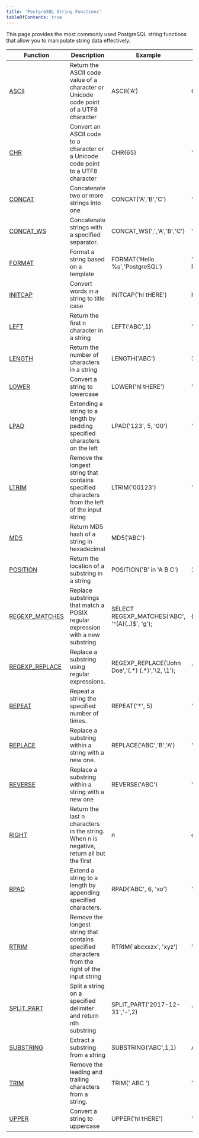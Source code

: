 ```yaml
---
title: 'PostgreSQL String Functions'
tableOfContents: true
---
```


This page provides the most commonly used PostgreSQL string functions that allow you to manipulate string data effectively.  


| Function                                                                                                    | Description                                                                                     | Example                                              | Result             |
| ----------------------------------------------------------------------------------------------------------- | ----------------------------------------------------------------------------------------------- | ---------------------------------------------------- | ------------------ |
| [ASCII](https://www.postgresqltutorial.com/postgresql-string-functions/postgresql-ascii/)                   | Return the ASCII code value of a character or Unicode code point of a UTF8 character            | ASCII('A')                                           | 65                 |
| [CHR](https://www.postgresqltutorial.com/postgresql-string-functions/postgresql-chr/)                       | Convert an ASCII code to a character or a Unicode code point to a UTF8 character                | CHR(65)                                              | 'A'                |
| [CONCAT](https://www.postgresqltutorial.com/postgresql-string-functions/postgresql-concat-function/)        | Concatenate two or more strings into one                                                        | CONCAT('A','B','C')                                  | 'ABC'              |
| [CONCAT_WS](https://www.postgresqltutorial.com/postgresql-string-functions/postgresql-concat_ws/)           | Concatenate strings with a specified separator.                                                 | CONCAT_WS(',','A','B','C')                           | 'A,B,C'            |
| [FORMAT](https://www.postgresqltutorial.com/postgresql-string-functions/postgresql-format/)                 | Format a string based on a template                                                             | FORMAT('Hello %s','PostgreSQL')                      | 'Hello PostgreSQL' |
| [INITCAP](https://www.postgresqltutorial.com/postgresql-string-functions/postgresql-letter-case-functions/) | Convert words in a string to title case                                                         | INITCAP('hI tHERE')                                  | Hi There           |
| [LEFT](https://www.postgresqltutorial.com/postgresql-string-functions/postgresql-left/)                     | Return the first n character in a string                                                        | LEFT('ABC',1)                                        | 'A'                |
| [LENGTH](https://www.postgresqltutorial.com/postgresql-string-functions/postgresql-length-function/)        | Return the number of characters in a string                                                     | LENGTH('ABC')                                        | 3                  |
| [LOWER](https://www.postgresqltutorial.com/postgresql-string-functions/postgresql-lower/)                   | Convert a string to lowercase                                                                   | LOWER('hI tHERE')                                    | 'hi there'         |
| [LPAD](https://www.postgresqltutorial.com/postgresql-string-functions/postgresql-lpad/)                     | Extending a string to a length by padding specified characters on the left                      | LPAD('123', 5, '00')                                 | '00123'            |
| [LTRIM](https://www.postgresqltutorial.com/postgresql-string-functions/postgresql-ltrim/)                   | Remove the longest string that contains specified characters from the left of the input string  | LTRIM('00123')                                       | '123'              |
| [MD5](https://www.postgresqltutorial.com/postgresql-string-functions/postgresql-md5/)                       | Return MD5 hash of a string in hexadecimal                                                      | MD5('ABC')                                           |                    |
| [POSITION](https://www.postgresqltutorial.com/postgresql-string-functions/postgresql-position/)             | Return the location of a substring in a string                                                  | POSITION('B' in 'A B C')                             | 3                  |
| [REGEXP_MATCHES](https://www.postgresqltutorial.com/postgresql-string-functions/postgresql-regexp_matches/) | Replace substrings that match a POSIX regular expression with a new substring                   | SELECT REGEXP_MATCHES('ABC', '^(A)(..)\$', 'g');     | {A,BC}             |
| [REGEXP_REPLACE](https://www.postgresqltutorial.com/postgresql-string-functions/regexp_replace/)            | Replace a substring using regular expressions.                                                  | REGEXP_REPLACE('John Doe','(.\*) (.\*)','\\2, \\1'); | 'Doe, John'        |
| [REPEAT](https://www.postgresqltutorial.com/postgresql-string-functions/postgresql-repeat/)                 | Repeat a string the specified number of times.                                                  | REPEAT('\*', 5)                                      | '\*\*\*\*\*'       |
| [REPLACE](https://www.postgresqltutorial.com/postgresql-string-functions/postgresql-replace/)               | Replace a substring within a string with a new one.                                             | REPLACE('ABC','B','A')                               | 'AAC'              |
| [REVERSE](https://www.postgresqltutorial.com/postgresql-string-functions/postgresql-reverse/)               | Replace a substring within a string with a new one                                              | REVERSE('ABC')                                       | 'CBA'              |
| [RIGHT](https://www.postgresqltutorial.com/postgresql-string-functions/postgresql-right/)                   | Return the last n characters in the string. When n is negative, return all but the first        | n                                                    | characters.        | RIGHT('ABC', 2) | 'BC' |
| [RPAD](https://www.postgresqltutorial.com/postgresql-string-functions/postgresql-rpad/)                     | Extend a string to a length by appending specified characters.                                  | RPAD('ABC', 6, 'xo')                                 | 'ABCxox'           |
| [RTRIM](https://www.postgresqltutorial.com/postgresql-string-functions/postgresql-rtrim/)                   | Remove the longest string that contains specified characters from the right of the input string | RTRIM('abcxxzx', 'xyz')                              | 'abc'              |
| [SPLIT_PART](https://www.postgresqltutorial.com/postgresql-string-functions/postgresql-split_part/)         | Split a string on a specified delimiter and return nth substring                                | SPLIT_PART('2017-12-31','-',2)                       | '12'               |
| [SUBSTRING](https://www.postgresqltutorial.com/postgresql-string-functions/postgresql-substring/)           | Extract a substring from a string                                                               | SUBSTRING('ABC',1,1)                                 | A'                 |
| [TRIM](https://www.postgresqltutorial.com/postgresql-string-functions/postgresql-trim-function/)            | Remove the leading and trailing characters from a string.                                       | TRIM(' ABC ')                                        | 'ABC'              |
| [UPPER](https://www.postgresqltutorial.com/postgresql-string-functions/postgresql-upper/)                   | Convert a string to uppercase                                                                   | UPPER('hI tHERE')                                    | 'HI THERE'         |

